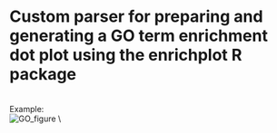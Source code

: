 # Custom parser for preparing and generating a GO term enrichment dot plot using the enrichplot R package
\
Example:
\
![GO_figure](https://github.com/eporetsky/bioinformatics-assortment/blob/master/plots/enrichplot_dotplot/enrichplot_dotplot_figure.png?raw=true)
\